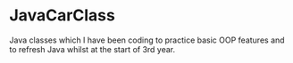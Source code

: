 # JavaCarClass
Java classes which I have been coding to practice basic OOP features and to refresh Java whilst at the start of 3rd year.
